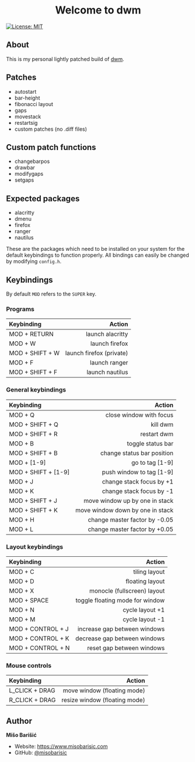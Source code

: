 <h1 align="center">Welcome to dwm</h1>
<p>
  <a href="https://github.com/misobarisic/dwm/blob/master/LICENSE" target="_blank">
    <img alt="License: MIT" src="https://img.shields.io/badge/License-MIT-blue.svg" />
  </a>
</p>

## About
This is my personal lightly patched build of [dwm](https://dwm.suckless.org/).

## Patches
- autostart
- bar-height
- fibonacci layout
- gaps
- movestack
- restartsig
- custom patches (no .diff files)

## Custom patch functions
- changebarpos
- drawbar
- modifygaps
- setgaps


## Expected packages
- alacritty
- dmenu
- firefox
- ranger
- nautilus

These are the packages which need to be installed on your system for the default keybindings to function properly. All bindings can easily be changed by modifying `config.h`.

## Keybindings

By default `MOD` refers to the `SUPER` key.

### Programs
| Keybinding |  Action|
|:-----|------:|
| MOD + RETURN  | launch alacritty |
| MOD + W  | launch firefox |
| MOD + SHIFT + W  | launch firefox (private) |
| MOD + F  | launch ranger |
| MOD + SHIFT + F  | launch nautilus |

### General keybindings
| Keybinding |  Action|
|:-----|------:|
| MOD + Q | close window with focus |
| MOD + SHIFT + Q  | kill dwm |
| MOD + SHIFT + R  | restart dwm |
| MOD + B | toggle status bar |
| MOD + SHIFT + B | change status bar position |
| MOD + [1-9]  | go to tag [1-9]  |
| MOD + SHIFT + [1-9]  | push window to tag [1-9] |
| MOD + J  | change stack focus by +1 |
| MOD + K  | change stack focus by -1 |
| MOD + SHIFT + J  | move window up by one in stack |
| MOD + SHIFT + K  | move window down by one in stack  |
| MOD + H  | change master factor by -0.05 |
| MOD + L  | change master factor by +0.05|

### Layout keybindings
| Keybinding |  Action|
|:-----|------:|
| MOD + C | tiling layout |
| MOD + D | floating layout |
| MOD + X | monocle (fullscreen) layout |
| MOD + SPACE | toggle floating mode for window |
| MOD + N | cycle layout +1 |
| MOD + M | cycle layout -1 |
| MOD + CONTROL + J | increase gap between windows |
| MOD + CONTROL + K | decrease gap between windows |
| MOD + CONTROL + N | reset gap between windows |

### Mouse controls
| Keybinding |  Action|
|:-----|------:|
| L_CLICK + DRAG | move window (floating mode)|
| R_CLICK + DRAG | resize window (floating mode) |


## Author

**Mišo Barišić**

* Website: https://www.misobarisic.com
* GitHub: [@misobarisic](https://github.com/misobarisic)
